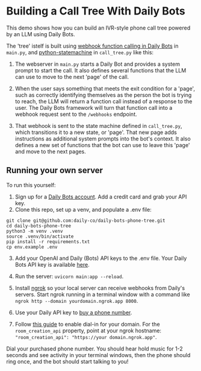 # Building a Call Tree With Daily Bots

This demo shows how you can build an IVR-style phone call tree powered by an LLM using Daily Bots.

The 'tree' istelf is built using [webhook function calling in Daily Bots](https://docs.dailybots.ai/api-reference/webhooks) in `main.py`, and [python-statemachine](https://python-statemachine.readthedocs.io/en/latest/) in `call_tree.py` like this:

1. The webserver in `main.py` starts a Daily Bot and provides a system prompt to start the call. It also defines several functions that the LLM can use to move to the next 'page' of the call.

2. When the user says something that meets the exit condition for a 'page', such as correctly identifying themselves as the person the bot is trying to reach, the LLM will return a function call instead of a response to the user. The Daily Bots framework will turn that function call into a webhook request sent to the `/webhooks` endpoint.

3. That webhook is sent to the state machine defined in `call_tree.py`, which transitions it to a new state, or 'page'. That new page adds instructions as additional system prompts into the bot's context. It also defines a new set of functions that the bot can use to leave this 'page' and move to the next pages.

## Running your own server

To run this yourself:

1. Sign up for a [Daily Bots account](https://bots.daily.co/sign-up). Add a credit card and grab your API key.
2. Clone this repo, set up a venv, and populate a .env file:

```
git clone git@github.com:daily-co/daily-bots-phone-tree.git
cd daily-bots-phone-tree
python3 -m venv .venv
source .venv/bin/activate
pip install -r requirements.txt
cp env.example .env
```

3. Add your OpenAI and Daily (Bots) API keys to the .env file. Your Daily Bots API key is available [here](https://bots.daily.co/dashboard/secrets).

4. Run the server: `uvicorn main:app --reload`.

5. Install [ngrok](https://ngrok.com/) so your local server can receive webhooks from Daily's servers. Start ngrok running in a terminal window with a command like `ngrok http --domain yourdomain.ngrok.app 8000`.

6. Use your Daily API key to [buy a phone number](https://docs.daily.co/reference/rest-api/phone-numbers/buy-phone-number).

7. Follow [this guide](https://docs.daily.co/guides/products/dial-in-dial-out/dialin-pinless#provisioning-sip-interconnect-and-pinless-dialin-workflow) to enable dial-in for your domain. For the `room_creation_api` property, point at your ngrok hostname: `"room_creation_api": "https://your domain.ngrok.app"`.

Dial your purchased phone number. You should hear hold music for 1-2 seconds and see activity in your terminal windows, then the phone should ring once, and the bot should start talking to you!
